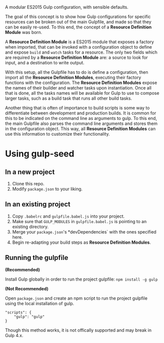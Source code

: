 A modular ES2015 Gulp configuration, with sensible defaults.

The goal of this concept is to show how Gulp configurations for specific
resources can be broken out of the main Gulpfile, and made so that they can
be easily re-used. To this end, the concept of a **Resource Definition Module**
was born.

A **Resource Definition Module** is a ES2015 module that exposes a factory when
imported, that can be invoked with a configuration object to define and
expose `build` and `watch` tasks for a resource. The only two fields which
are required by a **Resource Definition Module** are: a source to look for
input, and a destination to write output.

With this setup, all the Gulpfile has to do is define a configuration,
then import all the **Resource Definition Modules**, executing their factory
functions with the configuration. The **Resource Definition Modules** expose
the names of their builder and watcher tasks upon instantiation. Once all that
is done, all the tasks names will be available for Gulp to use to compose
larger tasks, such as a build task that runs all other build tasks.

Another thing that is often of importance to build scripts is some
way to differentiate between development and production builds. It
is common for this to be indicated on the command line as arguments to
gulp. To this end, the main Gulpfile also parses the command line arguments
and stores them in the configuration object. This way, all
**Resource Definition Modules** can use this information to customize their
functionality.

# Using gulp-seed

## In a new project

1. Clone this repo.
2. Modify `package.json` to your liking.

## In an existing project

1. Copy `.babelrc` and `gulpfile.babel.js` into your project.
2. Make sure that `GULP_MODULES` in `gulpfile.babel.js` is pointing to an
existing directory.
3. Merge your `package.json`'s *devDependencies` with the ones specified here.
4. Begin re-adapting your build steps as **Resource Definition Modules**.

## Running the gulpfile

**(Recommended)**

Install Gulp globally in order to run the project gulpfile:
`npm install -g gulp`

**(Not Recommended)**

Open `package.json` and create an npm script to run the project gulpfile
using the local installation of gulp.
```
"scripts": {
    "gulp": "gulp"
}
```
Though this method works, it is not offically supported and may break
in Gulp 4.x.